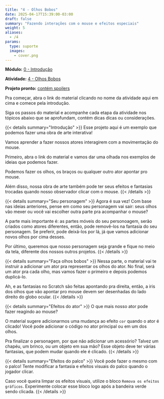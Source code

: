 ```yaml
---
title: "4 - Olhos Bobos"
date: 2025-04-17T15:39:00-03:00
draft: false
summary: "Fazendo interações com o mouse e efeitos especiais"
weight: 5
aliases:
  - /4
params:
  type: suporte
  images:
    - cover.png
---
```


**Módulo:** [0 - Introdução](https://projects.raspberrypi.org/pt-BR/pathways/scratch-intro)

**Atividade:** [4 - Olhos Bobos](https://projects.raspberrypi.org/pt-BR/projects/silly-eyes/0)

**Projeto pronto:** [contém spoilers](https://scratch.mit.edu/projects/1166315401)

Pra começar, abra o link do material clicando no nome da atividade aqui em cima e comece pela introdução.

Siga os passos do material e acompanhe cada etapa da atividade nos tópicos abaixo que se aprofundam, contém dicas dicas ou considerações.

{{< details summary="Introdução" >}}
Esse projeto aqui é um exemplo que podemos fazer uma obra de arte interativa!

Vamos aprender a fazer nossos atores interagirem com a movimentação do mouse.

Primeiro, abra o link do material e vamos dar uma olhada nos exemplos de ideias que podemos fazer.

Podemos fazer os olhos, os braços ou qualquer outro ator apontar pro mouse.

Além disso, nossa obra de arte também pode ter seus efeitos e fantasias trocadas quando nosso observador clicar com o mouse.
{{< /details >}}

{{< details summary="Seu personagem" >}}
Agora é sua vez! Com base nas ideias anteriores, pense em como seu personagem vai sair: seus olhos vão mexer ou você vai escolher outra parte pra acompanhar o mouse?

A parte mais importante é: as partes móveis do seu personoagem, serão criados como atores diferentes, então, pode removê-los na fantasia do seu personagem. Se preferir, pode deixá-los por lá, já que vamos adicionar novos olhos por cima desses.

Por último, queremos que nosso personagem seja grande e fique no meio da tela, diferente dos nossos outros projetos.
{{< /details >}}

{{< details summary="Faça olhos bobos" >}}
Nessa parte, o material vai te instruir a adicionar um ator pra representar os olhos do ator. No final, será um ator pra cada olho, mas vamos fazer o primeiro e depois podemos duplicá-lo.

Ah, e as fantasias no Scratch são feitas apontando pra direita, então, a iris dos olhos que vão apontar pro mouse devem ser desenhadas do lado direito do globo ocular.
{{< /details >}}

{{< details summary="Efeitos do ator" >}}
O que mais nosso ator pode fazer reagindo ao mouse?

O material sugere adicionarmos uma mudança ao efeito `cor` quando o ator é clicado! Você pode adicionar o código no ator principal ou em um dos olhos.

Pra finalizar o personagem, por que não adicionar um acessório? Talvez um chapéu, um brinco, ou um objeto em sua mão? Esse objeto deve ter várias fantasias, que podem mudar quando ele é clicado.
{{< /details >}}

{{< details summary="Efeitos do palco" >}}
Você pode fazer o mesmo com o palco! Tente modificar a fantasia e efeitos visuais do palco quando o jogador clicar.

Caso você queira limpar os efeitos visuais, utilize o bloco `Remova os efeitos gráficos`. Experimente colocar esse bloco logo após a bandeira verde sendo clicada.
{{< /details >}}
